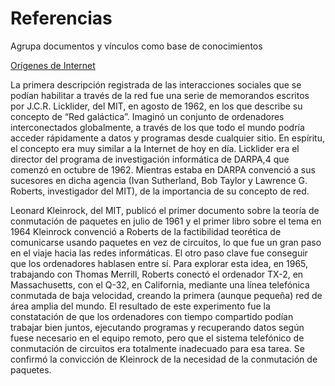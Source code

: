 # Referencias
Agrupa documentos y vínculos como base de conocimientos

[Orígenes de Internet](http://www.internetsociety.org/es/internet/%C2%BFqu%C3%A9-es-internet/la-historia-de-internet)

La primera descripción registrada de las interacciones sociales que se podían habilitar a través de la red fue una serie de memorandos escritos por J.C.R. Licklider, del MIT, en agosto de 1962, en los que describe su concepto de “Red galáctica”. Imaginó un conjunto de ordenadores interconectados globalmente, a través de los que todo el mundo podría acceder rápidamente a datos y programas desde cualquier sitio. En espíritu, el concepto era muy similar a la Internet de hoy en día. Licklider era el director del programa de investigación informática de DARPA,4 que comenzó en octubre de 1962. Mientras estaba en DARPA convenció a sus sucesores en dicha agencia (Ivan Sutherland, Bob Taylor y Lawrence G. Roberts, investigador del MIT), de la importancia de su concepto de red.

Leonard Kleinrock, del MIT, publicó el primer documento sobre la teoría de conmutación de paquetes en julio de 1961 y el primer libro sobre el tema en 1964 Kleinrock convenció a Roberts de la factibilidad teorética de comunicarse usando paquetes en vez de circuitos, lo que fue un gran paso en el viaje hacia las redes informáticas. El otro paso clave fue conseguir que los ordenadores hablasen entre sí. Para explorar esta idea, en 1965, trabajando con Thomas Merrill, Roberts conectó el ordenador TX-2, en Massachusetts, con el Q-32, en California, mediante una línea telefónica conmutada de baja velocidad, creando la primera (aunque pequeña) red de área amplia del mundo. El resultado de este experimento fue la constatación de que los ordenadores con tiempo compartido podían trabajar bien juntos, ejecutando programas y recuperando datos según fuese necesario en el equipo remoto, pero que el sistema telefónico de conmutación de circuitos era totalmente inadecuado para esa tarea. Se confirmó la convicción de Kleinrock de la necesidad de la conmutación de paquetes.
